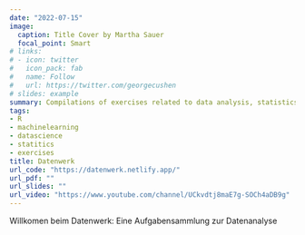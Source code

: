 ```yaml
---
date: "2022-07-15"
image:
  caption: Title Cover by Martha Sauer
  focal_point: Smart
# links:
# - icon: twitter
#   icon_pack: fab
#   name: Follow
#   url: https://twitter.com/georgecushen
# slides: example
summary: Compilations of exercises related to data analysis, statistics, and similar topics (German)
tags:
- R
- machinelearning
- datascience
- statitics
- exercises
title: Datenwerk
url_code: "https://datenwerk.netlify.app/"
url_pdf: ""
url_slides: ""
url_video: "https://www.youtube.com/channel/UCkvdtj8maE7g-SOCh4aDB9g"
---
```



Willkomen beim Datenwerk: Eine Aufgabensammlung zur Datenanalyse


